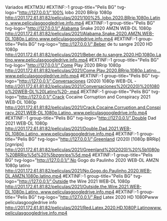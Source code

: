 Variados #EXTM3U #EXTINF:-1 group-title="Pelis BG" tvg-logo="http://127.0.0.1/",100% lobo 2020 BRrip 1080p http://201.172.61.81:82/peliculas/2021/100%25..lobo.2020.BRrip.1080p.Latino..www.peliculasgoogledrive.info.mp4 #EXTINF:-1 group-title="Pelis BG" tvg-logo="http://127.0.0.1/",Alabama Snake 2020 AMZN WEB-DL 1080p http://201.172.61.81:82/peliculas/2021/Alabama.Snake.2020.AMZN.WEB-DL.1080p.Latino.www.peliculasgoogledrive.info.mp4 #EXTINF:-1 group-title="Pelis BG" tvg-logo="http://127.0.0.1/",Beber de tu sangre 2020 HD 1080p http://201.172.61.81:82/peliculas/2021/Beber.de.tu.sangre.2020.HD.1080p.Latino.www.peliculasgoogledrive.info.mp4 #EXTINF:-1 group-title="Pelis BG" tvg-logo="http://127.0.0.1/",Come Play 2020 BRrip 1080p http://201.172.61.81:82/peliculas/2021/Come.Play.2020.BRrip.1080p.Latino...www.peliculasgoogledrive.info.mp4 #EXTINF:-1 group-title="Pelis BG" tvg-logo="http://127.0.0.1/",Conversaciones (2020) 1080p WEB-DL - http://201.172.61.81:82/peliculas/2021/Conversaciones%20(2020)%201080p%20WEB-DL%20Latino%20-.mp4 #EXTINF:-1 group-title="Pelis BG" tvg-logo="http://127.0.0.1/",Crack Cocaine Corruption and Conspiracy 2021 WEB-DL 1080p http://201.172.61.81:82/peliculas/2021/Crack.Cocaine.Corruption.and.Conspiracy.2021.WEB-DL.1080p.Latino..www.peliculasgoogledrive.info.mp4 #EXTINF:-1 group-title="Pelis BG" tvg-logo="http://127.0.0.1/",Double Dad 2021 WEB-DL 1080p http://201.172.61.81:82/peliculas/2021/Double.Dad.2021.WEB-DL.1080p.Latino..www.peliculasgoogledrive.info.mp4 #EXTINF:-1 group-title="Pelis BG" tvg-logo="http://127.0.0.1/",Greenland (2020) [1080p BRRip] [zgnrips] http://201.172.61.81:82/peliculas/2021/Greenland%20(2020)%20%5b1080p%20BRRip%5d%20%5bzgnrips%5d.mp4 #EXTINF:-1 group-title="Pelis BG" tvg-logo="http://127.0.0.1/",No Gogo do Paulinho 2020 WEB-DL AMZN 1080p latino http://201.172.61.81:82/peliculas/2021/No.Gogo.do.Paulinho.2020.WEB-DL.AMZN.1080p.latino.mp4 #EXTINF:-1 group-title="Pelis BG" tvg-logo="http://127.0.0.1/",Outside the Wire 2021 WEB-DL 1080p http://201.172.61.81:82/peliculas/2021/Outside.the.Wire.2021.WEB-DL.1080p.Latino..www.peliculasgoogledrive.info.mp4 #EXTINF:-1 group-title="Pelis BG" tvg-logo="http://127.0.0.1/",Red Latex 2020 HD 1080Pwww peliculasgoogledrive info http://201.172.61.81:82/peliculas/2021/Red.Latex.2020.HD.1080P.Latinowww.peliculasgoogledrive.info.mp4
